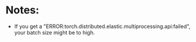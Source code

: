 # Notes:

- If you get a "ERROR:torch.distributed.elastic.multiprocessing.api:failed", your batch size might be to high.